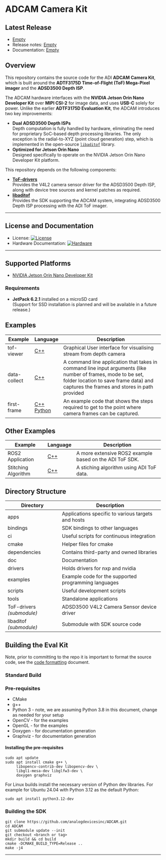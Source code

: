 # ADCAM Camera Kit

## Latest Release

* [Empty](https://github.com/analogdevicesinc/ADCAM/releases)
* Release notes: [Empty](doc/releasenotes.md)
* Documentation: [Empty](doc/user-guide/ADTF3175D-EvalKit-610.md) 

## Overview

This repository contains the source code for the ADI **ADCAM Camera Kit**, which is built around the **ADTF3175D Time-of-Flight (ToF) Mega-Pixel imager** and the **ADSD3500 Depth ISP**.  

The ADCAM hardware interfaces with the **NVIDIA Jetson Orin Nano Developer Kit** over **MIPI CSI-2** for image data, and uses **USB-C** solely for power. Unlike the earlier **ADTF3175D Evaluation Kit**, the ADCAM introduces two key improvements:

* **Dual ADSD3500 Depth ISPs**  
  Depth computation is fully handled by hardware, eliminating the need for proprietary SoC-based depth processing libraries. The only exception is the radial-to-XYZ (point cloud generation) step, which is implemented in the open-source [`libaditof`](https://github.com/analogdevicesinc/libaditof/tree/main) library.
* **Optimized for Jetson Orin Nano**  
  Designed specifically to operate on the NVIDIA Jetson Orin Nano Developer Kit platform.

This repository depends on the following components:

* [**ToF-drivers**](https://github.com/analogdevicesinc/ToF-drivers/tree/main)  
  Provides the V4L2 camera sensor driver for the ADSD3500 Depth ISP, along with device tree sources and kernel patches as required.
* [**libaditof**](https://github.com/analogdevicesinc/libaditof/tree/main)  
  Provides the SDK supporting the ADCAM system, integrating ADSD3500 Depth ISP processing with the ADI ToF imager.

---

## License and Documentation

* License: [![License](https://img.shields.io/badge/license-MIT-blue.svg)](LICENSE)  
* Hardware Documentation: [![Hardware](https://img.shields.io/badge/hardware-wiki-green.svg)]()

---

## Supported Platforms

* [NVIDIA Jetson Orin Nano Developer Kit](https://www.nvidia.com/en-us/autonomous-machines/embedded-systems/jetson-orin/nano-super-developer-kit/)

### Requirements

* **JetPack 6.2.1** installed on a microSD card  
  (Support for SSD installation is planned and will be available in a future release.)


## Examples
| Example | Language | Description |
| --------- | ------------- | ----------- |
| tof-viewer | <a href="examples/tof-viewer"> C++ </a> | Graphical User interface for visualising stream from depth camera |
| data-collect | <a href="examples/data_collect"> C++ </a> | A command line application that takes in command line input arguments (like number of frames, mode to be set, folder location to save frame data) and captures the frames and stores in path provided |
| first-frame | <a href="examples/first-frame"> C++ </a> <br> <a href="bindings/python/examples/first_frame"> Python </a> | An example code that shows the steps required to get to the point where camera frames can be captured. |

## Other Examples
| Example | Language | Description |
| --------- | ------------- | ----------- |
| ROS2 Application | <a href="https://github.com/analogdevicesinc/adi_3dtof_adtf31xx"> C++ </a> | A more extensive ROS2 example based on the ADI ToF SDK. |
| Stitching Algorithm | <a href="https://github.com/analogdevicesinc/adi_3dtof_image_stitching"> C++ </a> | A stiching algorithm using ADI ToF data. |

## Directory Structure
| Directory | Description |
| --------- | ----------- |
| apps | Applications specific to various targets and hosts |
| bindings | SDK bindings to other languages |
| ci | Useful scripts for continuous integration |
| cmake | Helper files for cmake |
| dependencies | Contains third-party and owned libraries |
| doc | Documentation |
| drivers | Holds drivers for nxp and nvidia |
| examples | Example code for the supported programming languages |
| scripts | Useful development scripts |
| tools | Standalone applications |
| ToF-drivers *(submodule)*| ADSD3500 V4L2 Camera Sensor device driver |
| libaditof *(submodule)*| Submodule with SDK source code |

## Building the Eval Kit

Note, prior to committing to the repo it is important to format the source code, see the [code formatting](doc/code-formatting.md) document.

### Standard Build

### Pre-requisites
* CMake
* g++
* Python 3 - note, we are assuming Python 3.8 in this document, change as needed for your setup
* OpenCV - for the examples
* OpenGL - for the examples
* Doxygen - for documentation generation
* Graphviz - for documentation generation

#### Installing the pre-requisites
```console
sudo apt update
sudo apt install cmake g++ \
     libopencv-contrib-dev libopencv-dev \
     libgl1-mesa-dev libglfw3-dev \
     doxygen graphviz
```

For Linux builds install the necessary version of Python dev libraries. For example for Ubuntu 24.04 with Python 3.12 as the default Python:
```console
sudo apt install python3.12-dev
```
### Building the SDK
```
git clone https://github.com/analogdevicesinc/ADCAM.git
cd ADCAM
git submodule update --init
git checkout <branch or tag>
mkdir build && cd build
cmake -DCMAKE_BUILD_TYPE=Release ..
make -j4
```

---
